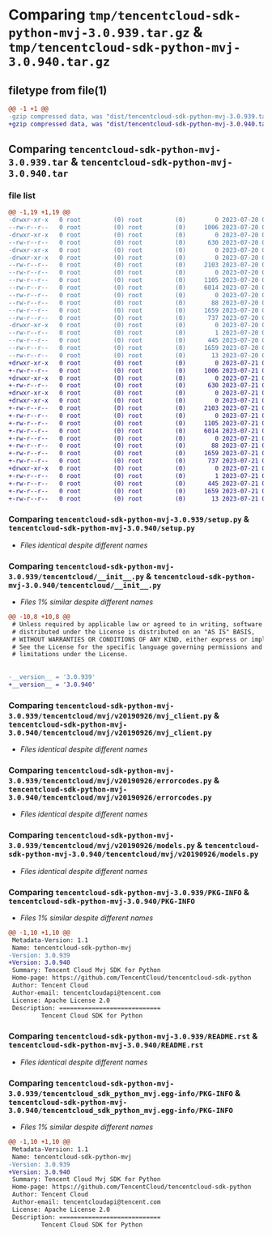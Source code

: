 # Comparing `tmp/tencentcloud-sdk-python-mvj-3.0.939.tar.gz` & `tmp/tencentcloud-sdk-python-mvj-3.0.940.tar.gz`

## filetype from file(1)

```diff
@@ -1 +1 @@
-gzip compressed data, was "dist/tencentcloud-sdk-python-mvj-3.0.939.tar", last modified: Thu Jul 20 00:28:21 2023, max compression
+gzip compressed data, was "dist/tencentcloud-sdk-python-mvj-3.0.940.tar", last modified: Fri Jul 21 00:46:45 2023, max compression
```

## Comparing `tencentcloud-sdk-python-mvj-3.0.939.tar` & `tencentcloud-sdk-python-mvj-3.0.940.tar`

### file list

```diff
@@ -1,19 +1,19 @@
-drwxr-xr-x   0 root         (0) root         (0)        0 2023-07-20 00:28:21.000000 tencentcloud-sdk-python-mvj-3.0.939/
--rw-r--r--   0 root         (0) root         (0)     1006 2023-07-20 00:28:21.000000 tencentcloud-sdk-python-mvj-3.0.939/setup.py
-drwxr-xr-x   0 root         (0) root         (0)        0 2023-07-20 00:28:21.000000 tencentcloud-sdk-python-mvj-3.0.939/tencentcloud/
--rw-r--r--   0 root         (0) root         (0)      630 2023-07-20 00:28:21.000000 tencentcloud-sdk-python-mvj-3.0.939/tencentcloud/__init__.py
-drwxr-xr-x   0 root         (0) root         (0)        0 2023-07-20 00:28:21.000000 tencentcloud-sdk-python-mvj-3.0.939/tencentcloud/mvj/
-drwxr-xr-x   0 root         (0) root         (0)        0 2023-07-20 00:28:21.000000 tencentcloud-sdk-python-mvj-3.0.939/tencentcloud/mvj/v20190926/
--rw-r--r--   0 root         (0) root         (0)     2103 2023-07-20 00:28:21.000000 tencentcloud-sdk-python-mvj-3.0.939/tencentcloud/mvj/v20190926/mvj_client.py
--rw-r--r--   0 root         (0) root         (0)        0 2023-07-20 00:28:21.000000 tencentcloud-sdk-python-mvj-3.0.939/tencentcloud/mvj/v20190926/__init__.py
--rw-r--r--   0 root         (0) root         (0)     1105 2023-07-20 00:28:21.000000 tencentcloud-sdk-python-mvj-3.0.939/tencentcloud/mvj/v20190926/errorcodes.py
--rw-r--r--   0 root         (0) root         (0)     6014 2023-07-20 00:28:21.000000 tencentcloud-sdk-python-mvj-3.0.939/tencentcloud/mvj/v20190926/models.py
--rw-r--r--   0 root         (0) root         (0)        0 2023-07-20 00:28:21.000000 tencentcloud-sdk-python-mvj-3.0.939/tencentcloud/mvj/__init__.py
--rw-r--r--   0 root         (0) root         (0)       88 2023-07-20 00:28:21.000000 tencentcloud-sdk-python-mvj-3.0.939/setup.cfg
--rw-r--r--   0 root         (0) root         (0)     1659 2023-07-20 00:28:21.000000 tencentcloud-sdk-python-mvj-3.0.939/PKG-INFO
--rw-r--r--   0 root         (0) root         (0)      737 2023-07-20 00:28:21.000000 tencentcloud-sdk-python-mvj-3.0.939/README.rst
-drwxr-xr-x   0 root         (0) root         (0)        0 2023-07-20 00:28:21.000000 tencentcloud-sdk-python-mvj-3.0.939/tencentcloud_sdk_python_mvj.egg-info/
--rw-r--r--   0 root         (0) root         (0)        1 2023-07-20 00:28:21.000000 tencentcloud-sdk-python-mvj-3.0.939/tencentcloud_sdk_python_mvj.egg-info/dependency_links.txt
--rw-r--r--   0 root         (0) root         (0)      445 2023-07-20 00:28:21.000000 tencentcloud-sdk-python-mvj-3.0.939/tencentcloud_sdk_python_mvj.egg-info/SOURCES.txt
--rw-r--r--   0 root         (0) root         (0)     1659 2023-07-20 00:28:21.000000 tencentcloud-sdk-python-mvj-3.0.939/tencentcloud_sdk_python_mvj.egg-info/PKG-INFO
--rw-r--r--   0 root         (0) root         (0)       13 2023-07-20 00:28:21.000000 tencentcloud-sdk-python-mvj-3.0.939/tencentcloud_sdk_python_mvj.egg-info/top_level.txt
+drwxr-xr-x   0 root         (0) root         (0)        0 2023-07-21 00:46:45.000000 tencentcloud-sdk-python-mvj-3.0.940/
+-rw-r--r--   0 root         (0) root         (0)     1006 2023-07-21 00:46:45.000000 tencentcloud-sdk-python-mvj-3.0.940/setup.py
+drwxr-xr-x   0 root         (0) root         (0)        0 2023-07-21 00:46:45.000000 tencentcloud-sdk-python-mvj-3.0.940/tencentcloud/
+-rw-r--r--   0 root         (0) root         (0)      630 2023-07-21 00:46:45.000000 tencentcloud-sdk-python-mvj-3.0.940/tencentcloud/__init__.py
+drwxr-xr-x   0 root         (0) root         (0)        0 2023-07-21 00:46:45.000000 tencentcloud-sdk-python-mvj-3.0.940/tencentcloud/mvj/
+drwxr-xr-x   0 root         (0) root         (0)        0 2023-07-21 00:46:45.000000 tencentcloud-sdk-python-mvj-3.0.940/tencentcloud/mvj/v20190926/
+-rw-r--r--   0 root         (0) root         (0)     2103 2023-07-21 00:46:45.000000 tencentcloud-sdk-python-mvj-3.0.940/tencentcloud/mvj/v20190926/mvj_client.py
+-rw-r--r--   0 root         (0) root         (0)        0 2023-07-21 00:46:45.000000 tencentcloud-sdk-python-mvj-3.0.940/tencentcloud/mvj/v20190926/__init__.py
+-rw-r--r--   0 root         (0) root         (0)     1105 2023-07-21 00:46:45.000000 tencentcloud-sdk-python-mvj-3.0.940/tencentcloud/mvj/v20190926/errorcodes.py
+-rw-r--r--   0 root         (0) root         (0)     6014 2023-07-21 00:46:45.000000 tencentcloud-sdk-python-mvj-3.0.940/tencentcloud/mvj/v20190926/models.py
+-rw-r--r--   0 root         (0) root         (0)        0 2023-07-21 00:46:45.000000 tencentcloud-sdk-python-mvj-3.0.940/tencentcloud/mvj/__init__.py
+-rw-r--r--   0 root         (0) root         (0)       88 2023-07-21 00:46:45.000000 tencentcloud-sdk-python-mvj-3.0.940/setup.cfg
+-rw-r--r--   0 root         (0) root         (0)     1659 2023-07-21 00:46:45.000000 tencentcloud-sdk-python-mvj-3.0.940/PKG-INFO
+-rw-r--r--   0 root         (0) root         (0)      737 2023-07-21 00:46:45.000000 tencentcloud-sdk-python-mvj-3.0.940/README.rst
+drwxr-xr-x   0 root         (0) root         (0)        0 2023-07-21 00:46:45.000000 tencentcloud-sdk-python-mvj-3.0.940/tencentcloud_sdk_python_mvj.egg-info/
+-rw-r--r--   0 root         (0) root         (0)        1 2023-07-21 00:46:45.000000 tencentcloud-sdk-python-mvj-3.0.940/tencentcloud_sdk_python_mvj.egg-info/dependency_links.txt
+-rw-r--r--   0 root         (0) root         (0)      445 2023-07-21 00:46:45.000000 tencentcloud-sdk-python-mvj-3.0.940/tencentcloud_sdk_python_mvj.egg-info/SOURCES.txt
+-rw-r--r--   0 root         (0) root         (0)     1659 2023-07-21 00:46:45.000000 tencentcloud-sdk-python-mvj-3.0.940/tencentcloud_sdk_python_mvj.egg-info/PKG-INFO
+-rw-r--r--   0 root         (0) root         (0)       13 2023-07-21 00:46:45.000000 tencentcloud-sdk-python-mvj-3.0.940/tencentcloud_sdk_python_mvj.egg-info/top_level.txt
```

### Comparing `tencentcloud-sdk-python-mvj-3.0.939/setup.py` & `tencentcloud-sdk-python-mvj-3.0.940/setup.py`

 * *Files identical despite different names*

### Comparing `tencentcloud-sdk-python-mvj-3.0.939/tencentcloud/__init__.py` & `tencentcloud-sdk-python-mvj-3.0.940/tencentcloud/__init__.py`

 * *Files 1% similar despite different names*

```diff
@@ -10,8 +10,8 @@
 # Unless required by applicable law or agreed to in writing, software
 # distributed under the License is distributed on an "AS IS" BASIS,
 # WITHOUT WARRANTIES OR CONDITIONS OF ANY KIND, either express or implied.
 # See the License for the specific language governing permissions and
 # limitations under the License.
 
 
-__version__ = '3.0.939'
+__version__ = '3.0.940'
```

### Comparing `tencentcloud-sdk-python-mvj-3.0.939/tencentcloud/mvj/v20190926/mvj_client.py` & `tencentcloud-sdk-python-mvj-3.0.940/tencentcloud/mvj/v20190926/mvj_client.py`

 * *Files identical despite different names*

### Comparing `tencentcloud-sdk-python-mvj-3.0.939/tencentcloud/mvj/v20190926/errorcodes.py` & `tencentcloud-sdk-python-mvj-3.0.940/tencentcloud/mvj/v20190926/errorcodes.py`

 * *Files identical despite different names*

### Comparing `tencentcloud-sdk-python-mvj-3.0.939/tencentcloud/mvj/v20190926/models.py` & `tencentcloud-sdk-python-mvj-3.0.940/tencentcloud/mvj/v20190926/models.py`

 * *Files identical despite different names*

### Comparing `tencentcloud-sdk-python-mvj-3.0.939/PKG-INFO` & `tencentcloud-sdk-python-mvj-3.0.940/PKG-INFO`

 * *Files 1% similar despite different names*

```diff
@@ -1,10 +1,10 @@
 Metadata-Version: 1.1
 Name: tencentcloud-sdk-python-mvj
-Version: 3.0.939
+Version: 3.0.940
 Summary: Tencent Cloud Mvj SDK for Python
 Home-page: https://github.com/TencentCloud/tencentcloud-sdk-python
 Author: Tencent Cloud
 Author-email: tencentcloudapi@tencent.com
 License: Apache License 2.0
 Description: ============================
         Tencent Cloud SDK for Python
```

### Comparing `tencentcloud-sdk-python-mvj-3.0.939/README.rst` & `tencentcloud-sdk-python-mvj-3.0.940/README.rst`

 * *Files identical despite different names*

### Comparing `tencentcloud-sdk-python-mvj-3.0.939/tencentcloud_sdk_python_mvj.egg-info/PKG-INFO` & `tencentcloud-sdk-python-mvj-3.0.940/tencentcloud_sdk_python_mvj.egg-info/PKG-INFO`

 * *Files 1% similar despite different names*

```diff
@@ -1,10 +1,10 @@
 Metadata-Version: 1.1
 Name: tencentcloud-sdk-python-mvj
-Version: 3.0.939
+Version: 3.0.940
 Summary: Tencent Cloud Mvj SDK for Python
 Home-page: https://github.com/TencentCloud/tencentcloud-sdk-python
 Author: Tencent Cloud
 Author-email: tencentcloudapi@tencent.com
 License: Apache License 2.0
 Description: ============================
         Tencent Cloud SDK for Python
```


